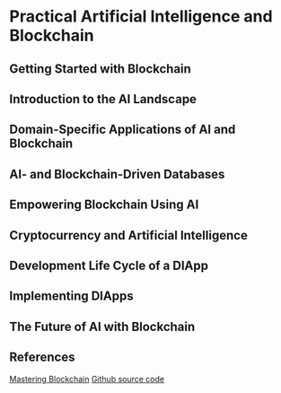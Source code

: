 # Practical Artificial Intelligence and Blockchain

## Getting Started with Blockchain
## Introduction to the AI Landscape
## Domain-Specific Applications of AI and Blockchain
## AI- and Blockchain-Driven Databases
## Empowering Blockchain Using AI
## Cryptocurrency and Artificial Intelligence
## Development Life Cycle of a DIApp
## Implementing DIApps
## The Future of AI with Blockchain

## References
[Mastering Blockchain](https://subscription.packtpub.com/book/data/9781838822293/)
[Github source code](https://github.com/PacktPublishing/Hands-On-Artificial-Intelligence-for-Blockchain)
